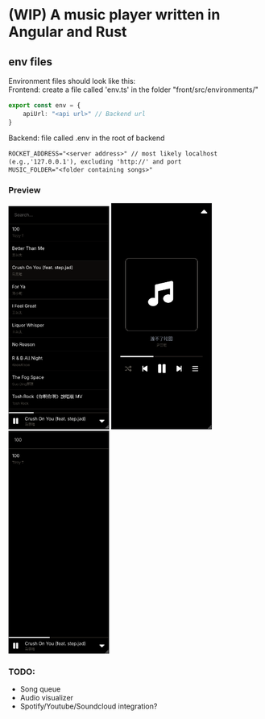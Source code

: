 

# (WIP) A music player written in Angular and Rust

## env files
Environment files should look like this:
<br>
Frontend: create a file called 'env.ts' in the folder "front/src/environments/"
```ts
export const env = {
    apiUrl: "<api url>" // Backend url
}
```
Backend: file called .env in the root of backend
```console
ROCKET_ADDRESS="<server address>" // most likely localhost (e.g.,'127.0.0.1'), excluding 'http://' and port
MUSIC_FOLDER="<folder containing songs>"
```

### Preview
<div float="left">
    <img src="./assets/preview.png" width="200px" />
    <img src="./assets/preview2.png" width="200px" />
    <img src="./assets/preview3.png" width="200px" />
</div>


### TODO:
- Song queue
- Audio visualizer
- Spotify/Youtube/Soundcloud integration?
